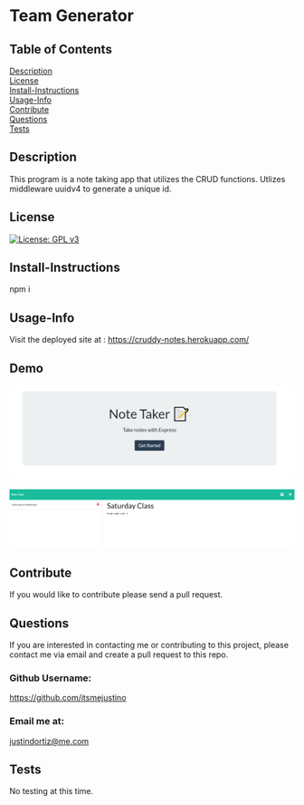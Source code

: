 # Team Generator<br>
## Table of Contents <br>
[Description](#description)<br>
[License](#license)<br>
[Install-Instructions](#install-Instructions)<br>
[Usage-Info](#usage-Info)<br>
[Contribute](#contribute)<br>
[Questions](#questions)<br>
[Tests](#tests)<br>

## Description 
  This program is a note taking app that utilizes the CRUD functions. Utlizes middleware uuidv4 to generate a unique id. 
## License
  [![License: GPL v3](https://img.shields.io/badge/License-GPL%20v3-blue.svg)](https://www.gnu.org/licenses/gpl-3.0)
## Install-Instructions 
  npm i  
## Usage-Info
 Visit the deployed site at : https://cruddy-notes.herokuapp.com/
## Demo
 ![demo 1](https://github.com/itsmejustino/CRUD/blob/main/public/assets/pics/demo-crud.PNG?raw=true)

![demo 2](https://github.com/itsmejustino/CRUD/blob/main/public/assets/pics/demo2-crud.PNG?raw=true)

## Contribute
  If you would like to contribute please send a pull request.

## Questions 
If you are interested in contacting me or contributing to this project, please contact me via email and create a pull request to this repo.
### Github Username: 
https://github.com/itsmejustino
### Email me at: 
  justindortiz@me.com 
## Tests 
  No testing at this time.
